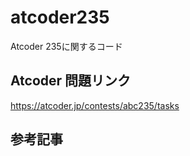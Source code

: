 # atcoder235
Atcoder 235に関するコード

## Atcoder 問題リンク
https://atcoder.jp/contests/abc235/tasks

## 参考記事
